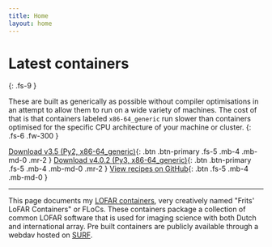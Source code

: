 ```yaml
---
title: Home
layout: home
---
```

# Latest containers
{: .fs-9 }

These are built as generically as possible without compiler optimisations in an attempt to allow them to run on a wide variety of machines. The cost of that is that containers labeled `x86-64_generic` run slower than containers optimised for the specific CPU architecture of your machine or cluster.
{: .fs-6 .fw-300 }

[Download v3.5 (Py2, x86-64_generic)](https://lofar-webdav.grid.sara.nl/software/shub_mirror/tikk3r/lofar-grid-hpccloud/lofar_sksp_v3.5_x86-64_generic_noavx512_ddf.sif?action=show){: .btn .btn-primary .fs-5 .mb-4 .mb-md-0 .mr-2 }
[Download v4.0.2 (Py3, x86-64_generic)](https://lofar-webdav.grid.sara.nl/software/shub_mirror/tikk3r/lofar-grid-hpccloud/lofar_sksp_v4.0.2_x86-64_generic_noavx512_ddf.sif?action=show){: .btn .btn-primary .fs-5 .mb-4 .mb-md-0 .mr-2 }
[View recipes on GitHub][LOFAR containers]{: .btn .fs-5 .mb-4 .mb-md-0 }

---

This page documents my [LOFAR containers], very creatively named "Frits' LoFAR Containers" or FLoCs. These containers package a collection of common LOFAR software that is used for imaging science with both Dutch and international array. Pre built containers are publicly available through a webdav hosted on [SURF].

[LOFAR containers]: https://github.com/tikk3r/lofar-grid-hpccloud
[SURF]: https://lofar-webdav.grid.sara.nl/software/shub_mirror/tikk3r/lofar-grid-hpccloud/
